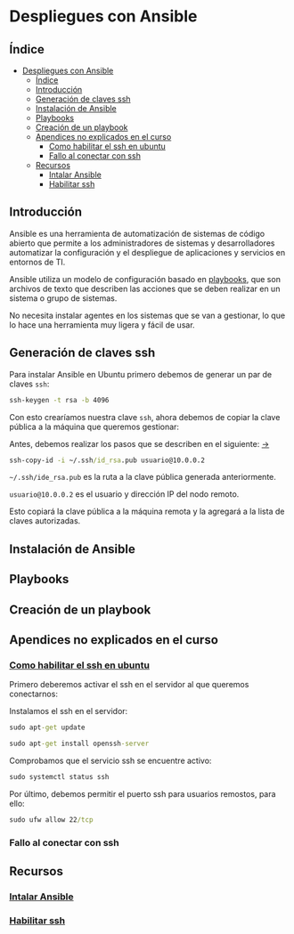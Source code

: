 # Despliegues con Ansible

## Índice
- [Despliegues con Ansible](#despliegues-con-ansible)
  - [Índice](#índice)
  - [Introducción](#introducción)
  - [Generación de claves ssh](#generación-de-claves-ssh)
  - [Instalación de Ansible](#instalación-de-ansible)
  - [Playbooks](#playbooks)
  - [Creación de un playbook](#creación-de-un-playbook)
  - [Apendices no explicados en el curso](#apendices-no-explicados-en-el-curso)
    - [Como habilitar el ssh en ubuntu](#como-habilitar-el-ssh-en-ubuntu)
    - [Fallo al conectar con ssh](#fallo-al-conectar-con-ssh)
  - [Recursos](#recursos)
    - [Intalar Ansible](#intalar-ansible)
    - [Habilitar ssh](#habilitar-ssh)

## Introducción

Ansible es una herramienta de automatización de sistemas de código abierto que permite a los administradores de sistemas y desarrolladores automatizar la configuración y el despliegue de aplicaciones y servicios en entornos de TI.

Ansible utiliza un modelo de configuración basado en [playbooks](#playbooks), que son archivos de texto que describen las acciones que se deben realizar en un sistema o grupo de sistemas.

No necesita instalar agentes en los sistemas que se van a gestionar, lo que lo hace una herramienta muy ligera y fácil de usar.

## Generación de claves ssh

Para instalar Ansible en Ubuntu primero debemos de generar un par de claves `ssh`:

``` cmd
ssh-keygen -t rsa -b 4096
```

Con esto crearíamos nuestra clave `ssh`, ahora debemos de copiar la clave pública a la máquina que queremos gestionar:

Antes, debemos realizar los pasos que se describen en el siguiente: [->](#como-habilitar-el-ssh-en-ubuntu)

``` cmd
ssh-copy-id -i ~/.ssh/id_rsa.pub usuario@10.0.0.2
```

`~/.ssh/ide_rsa.pub` es la ruta a la clave pública generada anteriormente.

`usuario@10.0.0.2` es el usuario y dirección IP del nodo remoto.

Esto copiará la clave pública a la máquina remota y la agregará a la lista de claves autorizadas.

## Instalación de Ansible

## Playbooks

## Creación de un playbook

## Apendices no explicados en el curso

### [Como habilitar el ssh en ubuntu](#habilitar-ssh)

Primero deberemos activar el ssh en el servidor al que queremos conectarnos:

Instalamos el ssh en el servidor:

``` cmd
sudo apt-get update
```

``` cmd
sudo apt-get install openssh-server
```

Comprobamos que el servicio ssh se encuentre activo:

``` cmd
sudo systemctl status ssh
```

Por último, debemos permitir el puerto ssh para usuarios remostos, para ello:

``` cmd
sudo ufw allow 22/tcp
```

### Fallo al conectar con ssh

## Recursos

### [Intalar Ansible](https://www.digitalocean.com/community/tutorials/how-to-install-and-configure-ansible-on-ubuntu-20-04-es)

### [Habilitar ssh](https://es.dade2.net/como-habilitar-el-servidor-ssh-en-ubuntu-22-04/)